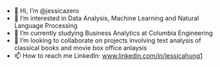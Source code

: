 - 👋 Hi, I’m @jessicazero
- 👀 I’m interested in Data Analysis, Machine Learning and Natural Language Processing
- 🌱 I’m currently studying Business Analytics at Columbia Engineering
- 💞️ I’m looking to collaborate on projects involving text analysis of classical books and movie box office anlaysis
- 📫 How to reach me LinkedIn: www.linkedin.com/in/jessicahung1 

<!---
jessicazero/jessicazero is a ✨ special ✨ repository because its `README.md` (this file) appears on your GitHub profile.
You can click the Preview link to take a look at your changes.
--->
